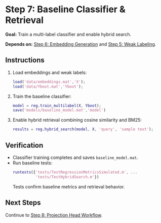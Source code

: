 # Step 7: Baseline Classifier & Retrieval

**Goal:** Train a multi-label classifier and enable hybrid search.

**Depends on:** [Step 6: Embedding Generation](step06_embedding_generation.md) and [Step 5: Weak Labeling](step05_weak_labeling.md).

## Instructions
1. Load embeddings and weak labels:
   ```matlab
   load('data/embeddings.mat','X');
   load('data/Yboot.mat','Yboot');
   ```
2. Train the baseline classifier:
   ```matlab
   model = reg.train_multilabel(X, Yboot);
   save('models/baseline_model.mat','model')
   ```
3. Enable hybrid retrieval combining cosine similarity and BM25:
   ```matlab
   results = reg.hybrid_search(model, X, 'query', 'sample text');
   ```

## Verification
- Classifier training completes and saves `baseline_model.mat`.
- Run baseline tests:
  ```matlab
  runtests({'tests/TestRegressionMetricsSimulated.m', ...
            'tests/TestHybridSearch.m'})
  ```
  Tests confirm baseline metrics and retrieval behavior.

## Next Steps
Continue to [Step 8: Projection Head Workflow](step08_projection_head.md).
